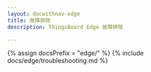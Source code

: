 ```yaml
---
layout: docwithnav-edge
title: 故障排除
description: ThingsBoard Edge 故障排除

---
```


{% assign docsPrefix = "edge/" %}
{% include docs/edge/troubleshooting.md %}